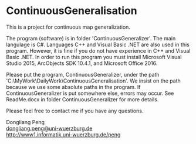 # ContinuousGeneralisation
This is a project for continuous map generalization.

The program (software) is in folder 'ContinuousGeneralizer'.
The main langulage is C#. Languages C++ and Visual Basic .NET are also used in this program. However, it is fine if you do not have experience in C++ and Visual Basic .NET.
In order to run this program you must install Microsoft Visual Studio 2015, ArcObjects SDK 10.4.1, and Microsoft Office 2016.

Please put the program, ContinuousGeneralizer, under the path 'C:\MyWork\DailyWork\ContinuousGeneralisation'. We insist on the path because we use some absolute paths in the program. If ContinuousGeneralizer is put somewhere else, errors may occur. See ReadMe.docx in folder ContinuousGeneralizer for more details.

Please feel free to contact me if you have any questions.

Dongliang Peng  
dongliang.peng@uni-wuerzburg.de  
http://www1.informatik.uni-wuerzburg.de/peng